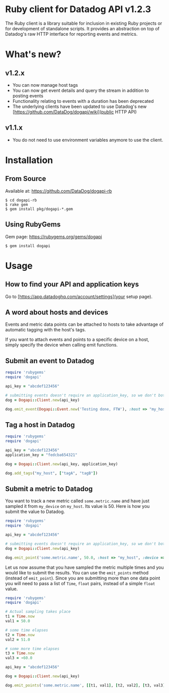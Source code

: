 # Ruby client for Datadog API v1.2.3

The Ruby client is a library suitable for inclusion in existing Ruby projects or for development of standalone scripts. It provides an abstraction on top of Datadog's raw HTTP interface for reporting events and metrics.

# What's new?

## v1.2.x

* You can now manage host tags
* You can now get event details and query the stream in addition to posting events
* Functionality relating to events with a duration has been deprecated
* The underlying clients have been updated to use Datadog's new [https://github.com/DataDog/dogapi/wiki](public HTTP API)

## v1.1.x

* You do not need to use environment variables anymore to use the client.

# Installation

## From Source

Available at: https://github.com/DataDog/dogapi-rb

    $ cd dogapi-rb
    $ rake gem
    $ gem install pkg/dogapi-*.gem

## Using RubyGems

Gem page: https://rubygems.org/gems/dogapi

    $ gem install dogapi

# Usage

## How to find your API and application keys

Go to [https://app.datadoghq.com/account/settings](your setup page).

## A word about hosts and devices

Events and metric data points can be attached to hosts
to take advantage of automatic tagging with the host's tags.

If you want to attach events and points to a specific device
on a host, simply specify the device when calling emit functions.

## Submit an event to Datadog

```ruby
require 'rubygems'
require 'dogapi'

api_key = "abcdef123456"

# submitting events doesn't require an application_key, so we don't bother setting it
dog = Dogapi::Client.new(api_key)

dog.emit_event(Dogapi::Event.new('Testing done, FTW'), :host => "my_host", :tags => ["tag1", "tag2", "tag3"])
```

## Tag a host in Datadog

```ruby
require 'rubygems'
require 'dogapi'

api_key = "abcdef123456"
application_key = "fedcba654321"

dog = Dogapi::Client.new(api_key, application_key)

dog.add_tags("my_host", ["tagA", "tagB"])
```

## Submit a metric to Datadog

You want to track a new metric called `some.metric.name` and have just sampled it from `my_device` on `my_host`.
Its value is 50. Here is how you submit the value to Datadog.

```ruby
require 'rubygems'
require 'dogapi'

api_key = "abcdef123456"

# submitting events doesn't require an application_key, so we don't bother setting it
dog = Dogapi::Client.new(api_key)

dog.emit_point('some.metric.name', 50.0, :host => "my_host", :device => "my_device")
```

Let us now assume that you have sampled the metric multiple times and you would like to submit the results.
You can use the `emit_points` method (instead of `emit_point`). Since you are submitting more than one
data point you will need to pass a list of `Time`, `float` pairs, instead of a simple `float` value.

```ruby
require 'rubygems'
require 'dogapi'

# Actual sampling takes place
t1 = Time.now
val1 = 50.0

# some time elapses
t2 = Time.now
val2 = 51.0

# some more time elapses
t3 = Time.now
val3 = -60.0

api_key = "abcdef123456"

dog = Dogapi::Client.new(api_key)

dog.emit_points('some.metric.name', [[t1, val1], [t2, val2], [t3, val3]], :host => "my_host", :device => "my_device")
```
